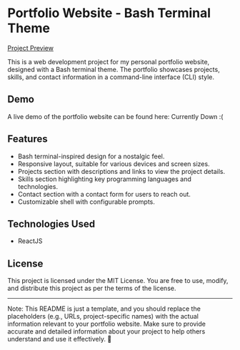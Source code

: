 # Portfolio Website - Bash Terminal Theme

[Project Preview](screenshot.png)

This is a web development project for my personal portfolio website, designed with a Bash terminal theme. The portfolio showcases projects, skills, and contact information in a command-line interface (CLI) style.

## Demo

A live demo of the portfolio website can be found here: Currently Down :(

## Features

- Bash terminal-inspired design for a nostalgic feel.
- Responsive layout, suitable for various devices and screen sizes.
- Projects section with descriptions and links to view the project details.
- Skills section highlighting key programming languages and technologies.
- Contact section with a contact form for users to reach out.
- Customizable shell with configurable prompts.

## Technologies Used

- ReactJS

## License

This project is licensed under the MIT License. You are free to use, modify, and distribute this project as per the terms of the license.

---

Note: This README is just a template, and you should replace the placeholders (e.g., URLs, project-specific names) with the actual information relevant to your portfolio website. Make sure to provide accurate and detailed information about your project to help others understand and use it effectively. 🚀
